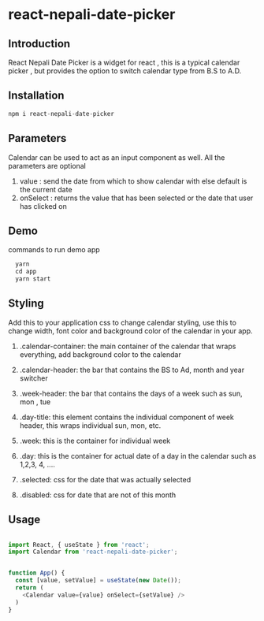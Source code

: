 # react-nepali-date-picker

## Introduction

React Nepali Date Picker is a widget for react , this is a typical calendar picker , but provides the option to switch calendar type from B.S to A.D.




## Installation

```javascript
npm i react-nepali-date-picker
```

## Parameters

Calendar can be used to act as an input component as well. All the parameters are optional
1) value : send the date from which to show calendar with else default is the current date
2) onSelect : returns the value that has been selected or the date that user has clicked on


## Demo

commands to run demo app

```javascript
  yarn
  cd app
  yarn start
```

## Styling

Add this to your application css to change calendar styling, use this to change width, font color and background color of the calendar in your app.

1. .calendar-container: the main container of the calendar that wraps everything, add background color to the calendar

2. .calendar-header: the bar that contains the BS to Ad, month and year switcher

3. .week-header: the bar that contains the days of a week such as sun, mon , tue

4. .day-title: this element contains the individual component of week header, this wraps individual
sun, mon, etc.

5. .week: this is the container for individual week

6. .day: this is the container for actual date of a day in the calendar such as 1,2,3, 4, ....

7. .selected: css for the date that was actually selected

8. .disabled: css for date that are not of this month

## Usage

```javascript

import React, { useState } from 'react';
import Calendar from 'react-nepali-date-picker';


function App() {
  const [value, setValue] = useState(new Date());
  return (
    <Calendar value={value} onSelect={setValue} />
  )
}

```


